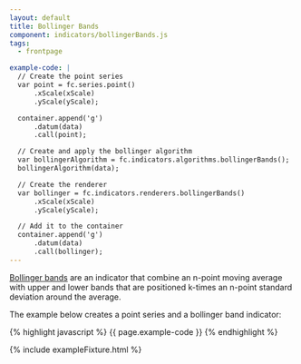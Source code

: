 ```yaml
---
layout: default
title: Bollinger Bands
component: indicators/bollingerBands.js
tags:
  - frontpage

example-code: |
  // Create the point series
  var point = fc.series.point()
      .xScale(xScale)
      .yScale(yScale);

  container.append('g')
      .datum(data)
      .call(point);

  // Create and apply the bollinger algorithm
  var bollingerAlgorithm = fc.indicators.algorithms.bollingerBands();
  bollingerAlgorithm(data);

  // Create the renderer
  var bollinger = fc.indicators.renderers.bollingerBands()
      .xScale(xScale)
      .yScale(yScale);

  // Add it to the container
  container.append('g')
      .datum(data)
      .call(bollinger);
---
```


[Bollinger bands](http://en.wikipedia.org/wiki/Bollinger_Bands) are an indicator that combine an n-point moving average with upper and lower bands that are positioned k-times an n-point standard deviation around the average.

The example below creates a point series and a bollinger band indicator:

{% highlight javascript %}
{{ page.example-code }}
{% endhighlight %}

{% include exampleFixture.html %}



